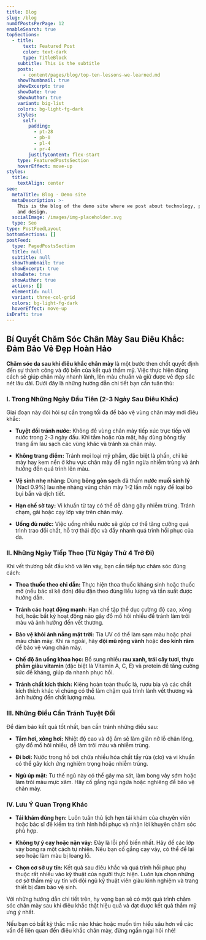 ```yaml
---
title: Blog
slug: /blog
numOfPostsPerPage: 12
enableSearch: true
topSections:
  - title:
      text: Featured Post
      color: text-dark
      type: TitleBlock
    subtitle: This is the subtitle
    posts:
      - content/pages/blog/top-ten-lessons-we-learned.md
    showThumbnail: true
    showExcerpt: true
    showDate: true
    showAuthor: true
    variant: big-list
    colors: bg-light-fg-dark
    styles:
      self:
        padding:
          - pt-28
          - pb-0
          - pl-4
          - pr-4
        justifyContent: flex-start
    type: FeaturedPostsSection
    hoverEffect: move-up
styles:
  title:
    textAlign: center
seo:
  metaTitle: Blog - Demo site
  metaDescription: >-
    This is the blog of the demo site where we post about technology, product,
    and design.
  socialImage: /images/img-placeholder.svg
  type: Seo
type: PostFeedLayout
bottomSections: []
postFeed:
  type: PagedPostsSection
  title: null
  subtitle: null
  showThumbnail: true
  showExcerpt: true
  showDate: true
  showAuthor: true
  actions: []
  elementId: null
  variant: three-col-grid
  colors: bg-light-fg-dark
  hoverEffect: move-up
isDraft: true
---
```

## Bí Quyết Chăm Sóc Chân Mày Sau Điêu Khắc: Đảm Bảo Vẻ Đẹp Hoàn Hảo

**Chăm sóc da sau khi điêu khắc chân mày** là một bước then chốt quyết định đến sự thành công và độ bền của kết quả thẩm mỹ. Việc thực hiện đúng cách sẽ giúp chân mày nhanh lành, lên màu chuẩn và giữ được vẻ đẹp sắc nét lâu dài. Dưới đây là những hướng dẫn chi tiết bạn cần tuân thủ:

### I. Trong Những Ngày Đầu Tiên (2-3 Ngày Sau Điêu Khắc)

Giai đoạn này đòi hỏi sự cẩn trọng tối đa để bảo vệ vùng chân mày mới điêu khắc:

*   **Tuyệt đối tránh nước:** Không để vùng chân mày tiếp xúc trực tiếp với nước trong 2-3 ngày đầu. Khi tắm hoặc rửa mặt, hãy dùng bông tẩy trang ẩm lau sạch các vùng khác và tránh xa chân mày.

*   **Không trang điểm:** Tránh mọi loại mỹ phẩm, đặc biệt là phấn, chì kẻ mày hay kem nền ở khu vực chân mày để ngăn ngừa nhiễm trùng và ảnh hưởng đến quá trình lên màu.

*   **Vệ sinh nhẹ nhàng:** Dùng **bông gòn sạch** đã thấm **nước muối sinh lý** (Nacl 0.9%) lau nhẹ nhàng vùng chân mày 1-2 lần mỗi ngày để loại bỏ bụi bẩn và dịch tiết.

*   **Hạn chế sờ tay:** Vi khuẩn từ tay có thể dễ dàng gây nhiễm trùng. Tránh chạm, gãi hoặc cạy lớp vảy trên chân mày.

*   **Uống đủ nước:** Việc uống nhiều nước sẽ giúp cơ thể tăng cường quá trình trao đổi chất, hỗ trợ thải độc và đẩy nhanh quá trình hồi phục của da.

### II. Những Ngày Tiếp Theo (Từ Ngày Thứ 4 Trở Đi)

Khi vết thương bắt đầu khô và lên vảy, bạn cần tiếp tục chăm sóc đúng cách:

*   **Thoa thuốc theo chỉ dẫn:** Thực hiện thoa thuốc kháng sinh hoặc thuốc mỡ (nếu bác sĩ kê đơn) đều đặn theo đúng liều lượng và tần suất được hướng dẫn.

*   **Tránh các hoạt động mạnh:** Hạn chế tập thể dục cường độ cao, xông hơi, hoặc bất kỳ hoạt động nào gây đổ mồ hôi nhiều để tránh làm trôi màu và ảnh hưởng đến vết thương.

*   **Bảo vệ khỏi ánh nắng mặt trời:** Tia UV có thể làm sạm màu hoặc phai màu chân mày. Khi ra ngoài, hãy **đội mũ rộng vành** hoặc **đeo kính râm** để bảo vệ vùng chân mày.

*   **Chế độ ăn uống khoa học:** Bổ sung nhiều **rau xanh, trái cây tươi, thực phẩm giàu vitamin** (đặc biệt là Vitamin A, C, E) và protein để tăng cường sức đề kháng, giúp da nhanh phục hồi.

*   **Tránh chất kích thích:** Kiêng hoàn toàn thuốc lá, rượu bia và các chất kích thích khác vì chúng có thể làm chậm quá trình lành vết thương và ảnh hưởng đến chất lượng màu.

### III. Những Điều Cần Tránh Tuyệt Đối

Để đảm bảo kết quả tốt nhất, bạn cần tránh những điều sau:

*   **Tắm hơi, xông hơi:** Nhiệt độ cao và độ ẩm sẽ làm giãn nở lỗ chân lông, gây đổ mồ hôi nhiều, dễ làm trôi màu và nhiễm trùng.

*   **Đi bơi:** Nước trong hồ bơi chứa nhiều hóa chất tẩy rửa (clo) và vi khuẩn có thể gây kích ứng nghiêm trọng hoặc nhiễm trùng.

*   **Ngủ úp mặt:** Tư thế ngủ này có thể gây ma sát, làm bong vảy sớm hoặc làm trôi màu mực xăm. Hãy cố gắng ngủ ngửa hoặc nghiêng để bảo vệ chân mày.

### IV. Lưu Ý Quan Trọng Khác

*   **Tái khám đúng hẹn:** Luôn tuân thủ lịch hẹn tái khám của chuyên viên hoặc bác sĩ để kiểm tra tình hình hồi phục và nhận lời khuyên chăm sóc phù hợp.

*   **Không tự ý cạy hoặc nặn vảy:** Đây là lỗi phổ biến nhất. Hãy để các lớp vảy bong ra một cách tự nhiên. Nếu bạn cố gắng cạy vảy, có thể để lại sẹo hoặc làm màu bị loang lổ.

*   **Chọn cơ sở uy tín:** Kết quả sau điêu khắc và quá trình hồi phục phụ thuộc rất nhiều vào kỹ thuật của người thực hiện. Luôn lựa chọn những cơ sở thẩm mỹ uy tín với đội ngũ kỹ thuật viên giàu kinh nghiệm và trang thiết bị đảm bảo vệ sinh.

Với những hướng dẫn chi tiết trên, hy vọng bạn sẽ có một quá trình chăm sóc chân mày sau khi điêu khắc thật hiệu quả và đạt được kết quả thẩm mỹ ưng ý nhất.

Nếu bạn có bất kỳ thắc mắc nào khác hoặc muốn tìm hiểu sâu hơn về các vấn đề liên quan đến điêu khắc chân mày, đừng ngần ngại hỏi nhé!



